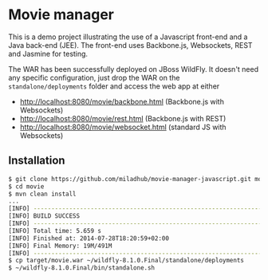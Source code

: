 Movie manager
=============

This is a demo project illustrating the use of a Javascript front-end and a Java back-end (JEE).
The front-end uses Backbone.js, Websockets, REST and Jasmine for testing.

The WAR has been successfully deployed on JBoss WildFly. It doesn't need any specific configuration, just drop the WAR on the `standalone/deployments` folder and access the web app at either

  - [http://localhost:8080/movie/backbone.html](http://localhost:8080/movie/backbone.html) (Backbone.js with Websockets)
  - [http://localhost:8080/movie/rest.html](http://localhost:8080/movie/rest.html) (Backbone.js with REST)
  - [http://localhost:8080/movie/websocket.html](http://localhost:8080/movie/websocket.html) (standard JS with Websockets)

Installation
------------

```sh
$ git clone https://github.com/miladhub/movie-manager-javascript.git movie
$ cd movie
$ mvn clean install
...
[INFO] ------------------------------------------------------------------------
[INFO] BUILD SUCCESS
[INFO] ------------------------------------------------------------------------
[INFO] Total time: 5.659 s
[INFO] Finished at: 2014-07-28T18:20:59+02:00
[INFO] Final Memory: 19M/491M
[INFO] ------------------------------------------------------------------------
$ cp target/movie.war ~/wildfly-8.1.0.Final/standalone/deployments
$ ~/wildfly-8.1.0.Final/bin/standalone.sh
```
